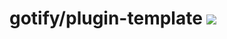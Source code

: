 # gotify/plugin-template [![](https://travis-ci.org/gotify/plugin-template.svg?branch=master)](https://travis-ci.org/gotify/plugin-template)

